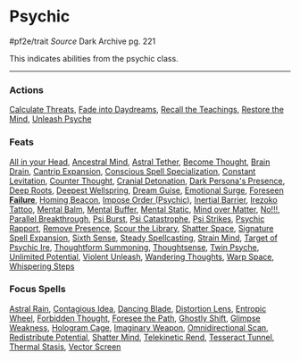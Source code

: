 # Psychic
#pf2e/trait 
*Source* Dark Archive pg. 221

This indicates abilities from the psychic class.

---

### Actions
[Calculate Threats](Calculate%20Threats), [Fade into Daydreams](Fade%20into%20Daydreams), [Recall the Teachings](Recall%20the%20Teachings), [Restore the Mind](Restore%20the%20Mind), [Unleash Psyche](Unleash%20Psyche)

### Feats
[All in your Head](All%20in%20your%20Head), [Ancestral Mind](Ancestral%20Mind), [Astral Tether](Astral%20Tether), [Become Thought](Become%20Thought), [Brain Drain](Brain%20Drain.md), [Cantrip Expansion](Cantrip%20Expansion), [Conscious Spell Specialization](Conscious%20Spell%20Specialization), [Constant Levitation](Constant%20Levitation), [Counter Thought](Counter%20Thought), [Cranial Detonation](Cranial%20Detonation), [Dark Persona's Presence](Dark%20Persona's%20Presence), [Deep Roots](Deep%20Roots), [Deepest Wellspring](Deepest%20Wellspring), [Dream Guise](Dream%20Guise), [Emotional Surge](Emotional%20Surge), [Foreseen **Failure**](Foreseen%20**Failure**), [Homing Beacon](Homing%20Beacon), [Impose Order (Psychic)](Impose%20Order%20(Psychic)), [Inertial Barrier](Inertial%20Barrier), [Irezoko Tattoo](Irezoko%20Tattoo), [Mental Balm](Mental%20Balm), [Mental Buffer](Mental%20Buffer), [Mental Static](Mental%20Static), [Mind over Matter](Mind%20over%20Matter), [No!!!](No!!!), [Parallel Breakthrough](Parallel%20Breakthrough), [Psi Burst](Psi%20Burst), [Psi Catastrophe](Psi%20Catastrophe), [Psi Strikes](Psi%20Strikes), [Psychic Rapport](Psychic%20Rapport), [Remove Presence](Remove%20Presence), [Scour the Library](Scour%20the%20Library), [Shatter Space](Shatter%20Space), [Signature Spell Expansion](Signature%20Spell%20Expansion), [Sixth Sense](Sixth%20Sense), [Steady Spellcasting](Steady%20Spellcasting), [Strain Mind](Strain%20Mind), [Target of Psychic Ire](Target%20of%20Psychic%20Ire), [Thoughtform Summoning](Thoughtform%20Summoning), [Thoughtsense](Thoughtsense), [Twin Psyche](Twin%20Psyche), [Unlimited Potential](Unlimited%20Potential), [Violent Unleash](Violent%20Unleash), [Wandering Thoughts](Wandering%20Thoughts), [Warp Space](Warp%20Space), [Whispering Steps](Whispering%20Steps)

### Focus Spells
[Astral Rain](Astral%20Rain.md), [Contagious Idea](Contagious%20Idea.md), [Dancing Blade](Dancing%20Blade.md), [Distortion Lens](Distortion%20Lens.md), [Entropic Wheel](Entropic%20Wheel.md), [Forbidden Thought](Forbidden%20Thought.md), [Foresee the Path](Foresee%20the%20Path.md), [Ghostly Shift](Ghostly%20Shift.md), [Glimpse Weakness](Glimpse%20Weakness.md), [Hologram Cage](Hologram%20Cage.md), [Imaginary Weapon](Imaginary%20Weapon.md), [Omnidirectional Scan](Omnidirectional%20Scan.md), [Redistribute Potential](Redistribute%20Potential.md), [Shatter Mind](Shatter%20Mind.md), [Telekinetic Rend](Telekinetic%20Rend.md), [Tesseract Tunnel](Tesseract%20Tunnel.md), [Thermal Stasis](Thermal%20Stasis.md), [Vector Screen](Vector%20Screen.md)